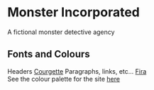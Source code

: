 # Monster Incorporated
A fictional monster detective agency

## Fonts and Colours

Headers [Courgette](https://fonts.google.com/specimen/Courgette?query=courgette)
Paragraphs, links, etc... [Fira](https://fonts.google.com/specimen/Fira+Sans?query=Fira+san)
<br> 
See the colour palette for the site [here](https://coolors.co/user/palettes/646de3580ac674000be60115)

